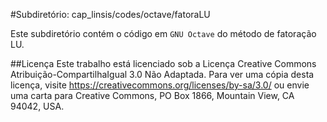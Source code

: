 #Subdiretório: cap_linsis/codes/octave/fatoraLU

Este subdiretório contém o código em `GNU Octave` do método de fatoração LU.

##Licença
Este trabalho está licenciado sob a Licença Creative Commons Atribuição-CompartilhaIgual 3.0 Não Adaptada. Para ver uma cópia desta licença, visite https://creativecommons.org/licenses/by-sa/3.0/ ou envie uma carta para Creative Commons, PO Box 1866, Mountain View, CA 94042, USA.
